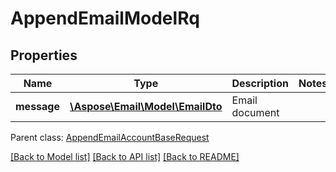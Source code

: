 # AppendEmailModelRq

## Properties
Name | Type | Description | Notes
------------ | ------------- | ------------- | -------------
**message** | [**\Aspose\Email\Model\EmailDto**](EmailDto.md) | Email document | 

 Parent class: [AppendEmailAccountBaseRequest](AppendEmailAccountBaseRequest.md)

[[Back to Model list]](README.md#documentation-for-models) [[Back to API list]](README.md#documentation-for-api-endpoints) [[Back to README]](README.md)



